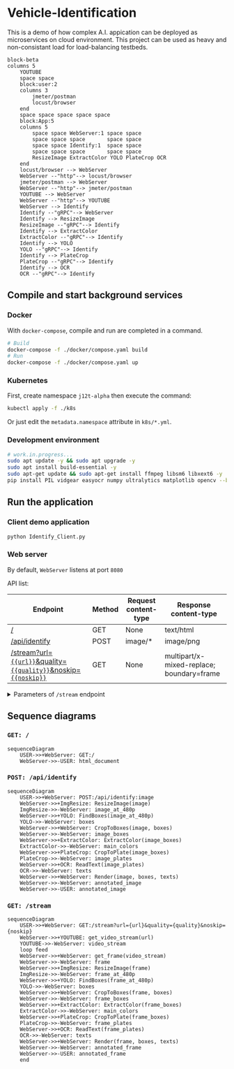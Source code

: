 # Vehicle-Identification

This is a demo of how complex A.I. appication can be deployed as microservices on cloud environment. This project can be used as heavy and non-consistant load for load-balancing testbeds.

```mermaid
block-beta
columns 5
    YOUTUBE
    space space 
    block:user:2
    columns 3
        jmeter/postman
        locust/browser
    end
    space space space space space
    block:App:5
    columns 5
        space space WebServer:1 space space
        space space space       space space
        space space Identify:1  space space
        space space space       space space
        ResizeImage ExtractColor YOLO PlateCrop OCR
    end
    locust/browser --> WebServer
    WebServer --"http"--> locust/browser
    jmeter/postman --> WebServer
    WebServer --"http"--> jmeter/postman
    YOUTUBE --> WebServer
    WebServer --"http"--> YOUTUBE
    WebServer --> Identify
    Identify --"gRPC"--> WebServer
    Identify --> ResizeImage
    ResizeImage --"gRPC"--> Identify
    Identify --> ExtractColor
    ExtractColor --"gRPC"--> Identify
    Identify --> YOLO
    YOLO --"gRPC"--> Identify
    Identify --> PlateCrop
    PlateCrop --"gRPC"--> Identify
    Identify --> OCR
    OCR --"gRPC"--> Identify
```

## Compile and start background services

### Docker

With `docker-compose`, compile and run are completed in a command.

```bash
# Build
docker-compose -f ./docker/compose.yaml build
# Run
docker-compose -f ./docker/compose.yaml up
```

### Kubernetes

First, create namespace `j12t-alpha` then execute the command:

```bash
kubectl apply -f ./k8s
```

Or just edit the `metadata.namespace` attribute in `k8s/*.yml`.

### Development environment

```bash
# work.in.progress...
sudo apt update -y && sudo apt upgrade -y
sudo apt install build-essential -y
sudo apt-get update && sudo apt-get install ffmpeg libsm6 libxext6 -y
pip install PIL vidgear easyocr numpy ultralytics matplotlib opencv --break-system-packages
```

## Run the application

### Client demo application

```bash
python Identify_Client.py
```

### Web server

By default, `WebServer` listens at port `8080`

API list:

| Endpoint                                                                       | Method | Request content-type | Response content-type                     |
|--------------------------------------------------------------------------------|--------|----------------------|-------------------------------------------|
| [/](#get-)                                                                     | GET    | None                 | text/html                                 |
| [/api/identify](#post-apiidentify)                                             | POST   | image/*              | image/png                                 |
| [/stream?url=`{{url}}`&quality=`{{quality}}`&noskip=`{{noskip}}`](#get-stream) | GET    | None                 | multipart/x-mixed-replace; boundary=frame |

<details close>

<summary> Parameters of <code>/stream</code> endpoint </summary>

- `url` must be encoded. Use online tools to encode URLs, *i.e. [urlencoder.io](https://www.urlencoder.io/)*

- `quality` can be either `360p`, `480p` (default), `720p`, `1080p`. Any value higher can cause stability issues.

- `noskip` can be either `0` or `1` (default). If `noskip=1`, process every frame from the source video, otherwise allow dropping frames.

</details>

## Sequence diagrams

### `GET: /`
```mermaid
sequenceDiagram
    USER->>+WebServer: GET:/
    WebServer->>-USER: html_document 
```

### `POST: /api/identify`
```mermaid
sequenceDiagram
    USER->>+WebServer: POST:/api/identify:image
    WebServer->>+ImgResize: ResizeImage(image)
    ImgResize->>-WebServer: image_at_480p
    WebServer->>+YOLO: FindBoxes(image_at_480p)
    YOLO->>-WebServer: boxes
    WebServer->>+WebServer: CropToBoxes(image, boxes)
    WebServer->>-WebServer: image_boxes
    WebServer->>+ExtractColor: ExtractColor(image_boxes)
    ExtractColor->>-WebServer: main_colors
    WebServer->>+PlateCrop: CropToPlate(image_boxes)
    PlateCrop->>-WebServer: image_plates
    WebServer->>+OCR: ReadText(image_plates)
    OCR->>-WebServer: texts
    WebServer->>+WebServer: Render(image, boxes, texts)
    WebServer->>-WebServer: annotated_image
    WebServer->>-USER: annotated_image
```

### `GET: /stream`
```mermaid
sequenceDiagram
    USER->>+WebServer: GET:/stream?url={url}&quality={quality}&noskip={noskip}
    WebServer->>+YOUTUBE: get_video_stream(url)
    YOUTUBE->>-WebServer: video_stream
    loop feed
    WebServer->>+WebServer: get_frame(video_stream)
    WebServer->>-WebServer: frame
    WebServer->>+ImgResize: ResizeImage(frame)
    ImgResize->>-WebServer: frame_at_480p
    WebServer->>+YOLO: FindBoxes(frame_at_480p)
    YOLO->>-WebServer: boxes
    WebServer->>+WebServer: CropToBoxes(frame, boxes)
    WebServer->>-WebServer: frame_boxes
    WebServer->>+ExtractColor: ExtractColor(frame_boxes)
    ExtractColor->>-WebServer: main_colors
    WebServer->>+PlateCrop: CropToPlate(frame_boxes)
    PlateCrop->>-WebServer: frame_plates
    WebServer->>+OCR: ReadText(frame_plates)
    OCR->>-WebServer: texts
    WebServer->>+WebServer: Render(frame, boxes, texts)
    WebServer->>-WebServer: annotated_frame
    WebServer->>-USER: annotated_frame
    end
```